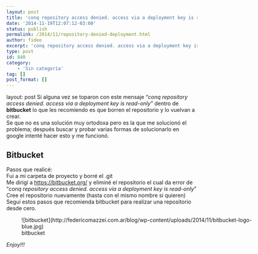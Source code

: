 ```yaml
---
layout: post
title: 'conq repository access denied. access via a deployment key is read-only'
date: '2014-11-19T12:07:12-03:00'
status: publish
permalink: /2014/11/repository-denied-deployment.html
author: fideo
excerpt: 'conq repository access denied. access via a deployment key is read-only solución casera pero "creo" que efectiva.'
type: post
id: 840
category:
    - 'Sin categoría'
tag: []
post_format: []
---
```

layout: post
Si alguna vez se toparon con este mensaje “*conq repository access denied. access via a deployment key is read-only*” dentro de **bitbucket** lo que les recomiendo es que borren el repositorio y lo vuelvan a crear.  
Se que no es una solución muy ortodoxa pero es la que me solucionó el problema; después buscar y probar varias formas de solucionarlo en google intenté hacer esto y me funcionó.

Bitbucket
---------

Pasos que realicé:  
Fui a mi carpeta de proyecto y borré el .git  
Me dirigí a https://bitbucket.org/ y eliminé el repositorio el cual da error de “*conq repository access denied. access via a deployment key is read-only*”  
Cree el repositorio nuevamente (hasta con el mismo nombre si quieren)  
Seguí estos pasos que recomienda bitbucket para realizar una repositorio desde cero.

<figure aria-describedby="caption-attachment-1045" class="wp-caption alignleft" id="attachment_1045" style="width: 622px">![bitbucket](http://federicomazzei.com.ar/blog/wp-content/uploads/2014/11/bitbucket-logo-blue.jpg)<figcaption class="wp-caption-text" id="caption-attachment-1045">bitbucket</figcaption></figure>

*Enjoy!!!*